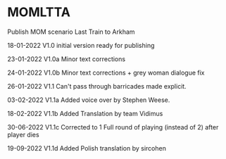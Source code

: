 # MOMLTTA
 Publish MOM scenario Last Train to Arkham

18-01-2022 V1.0 initial version ready for publishing

23-01-2022 V1.0a Minor text corrections

24-01-2022 V1.0b Minor text corrections + grey woman dialogue fix

26-01-2022 V1.1 Can't pass through barricades made explicit.

03-02-2022 V1.1a Added voice over by Stephen Weese.

18-02-2022 V1.1b Added Translation by team Vidimus

30-06-2022 V1.1c Corrected to 1 Full round of playing (instead of 2) after player dies

19-09-2022 V1.1d Added Polish translation by sircohen
